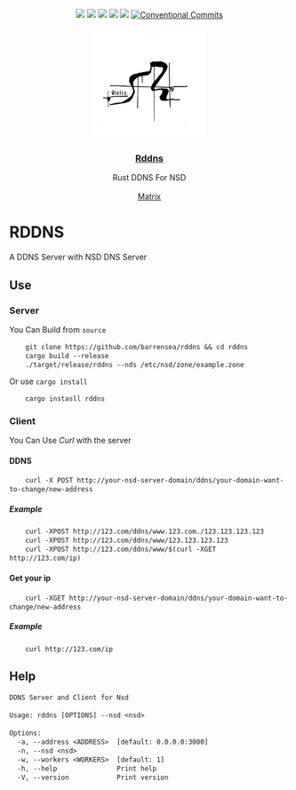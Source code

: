 <div align="center">

[![](https://img.shields.io/crates/d/algori.svg)](https://crates.io/crates/algori)
[![](https://img.shields.io/github/forks/barrensea/rddns.svg)](https://github.com/BarrenSea/algori/fork)
[![](https://img.shields.io/github/repo-size/barrensea/rddns.svg)](https://github.com/BarrenSea/algori)
[![](https://img.shields.io/github/stars/barrensea/rddns.svg)](https://github.com/BarrenSea/algori)
[![](https://img.shields.io/github/commit-activity/t/barrensea/rddns.svg)](https://github.com/BarrenSea/algori)
[![Conventional Commits](https://img.shields.io/badge/Conventional%20Commits-1.0.0-%23FE5196?logo=conventionalcommits&logoColor=white)](https://conventionalcommits.org)


</div>

<p align="center">
  <a href="https://github.com/barrensea/rddns" rel="noopener">
 <img width=200px height=200px src="./imgs/barrensea.jpg"></a>

 <h3 align="center"><a href="https://github.com/barrensea/rddns">Rddns</a></h3>
  <p align="center">
    Rust DDNS For NSD
    <br />
    <br />
    <a href="https://matrix.to/#/#algori:mozilla.org">Matrix</a>
  </p>
</p>

# RDDNS
A DDNS Server with NSD DNS Server
## Use
### Server
You Can Build from `source`
``` shell
	git clone https://github.com/barrensea/rddns && cd rddns
	cargo build --release
	./target/release/rddns --nds /etc/nsd/zone/example.zone
```

Or use `cargo install`
``` shell
	cargo instasll rddns
```

### Client
You Can Use *Curl* with the server
#### DDNS
``` shell
	curl -X POST http://your-nsd-server-domain/ddns/your-domain-want-to-change/new-address
```


##### Example
``` shell
	curl -XPOST http://123.com/ddns/www.123.com./123.123.123.123
	curl -XPOST http://123.com/ddns/www/123.123.123.123
	curl -XPOST http://123.com/ddns/www/$(curl -XGET http://123.com/ip)
```

#### Get your ip
``` shell
	curl -XGET http://your-nsd-server-domain/ddns/your-domain-want-to-change/new-address
```

##### Example
``` shell
	curl http://123.com/ip
```



## Help
```
DDNS Server and Client for Nsd

Usage: rddns [OPTIONS] --nsd <nsd>

Options:
  -a, --address <ADDRESS>  [default: 0.0.0.0:3000]
  -n, --nsd <nsd>
  -w, --workers <WORKERS>  [default: 1]
  -h, --help               Print help
  -V, --version            Print version
```
